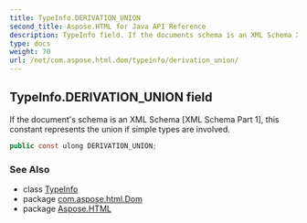 ```yaml
---
title: TypeInfo.DERIVATION_UNION
second_title: Aspose.HTML for Java API Reference
description: TypeInfo field. If the documents schema is an XML Schema XML Schema Part 1 this constant represents the union if simple types are involved
type: docs
weight: 70
url: /net/com.aspose.html.dom/typeinfo/derivation_union/
---
```

## TypeInfo.DERIVATION_UNION field

If the document's schema is an XML Schema [XML Schema Part 1], this constant represents the union if simple types are involved.

```java
public const ulong DERIVATION_UNION;
```

### See Also

* class [TypeInfo](../)
* package [com.aspose.html.Dom](../../typeinfo/)
* package [Aspose.HTML](../../../)
